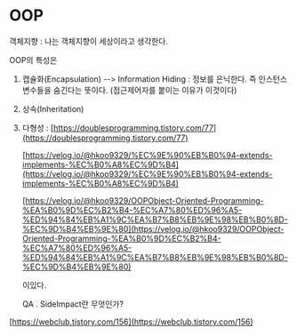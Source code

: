 # OOP

객체지향 : 나는 객체지향이 세상이라고 생각한다.

OOP의 특성은

1. 캡슐화\(Encapsulation\) --&gt; Information Hiding : 정보를 은닉한다. 즉 인스턴스 변수들을 숨긴다는 뜻이다. \(접근제어자를 붙이는 이유가 이것이다\)
2. 상속\(Inheritation\)
3. 다형성 : [https://doublesprogramming.tistory.com/77](https://doublesprogramming.tistory.com/77)

   [https://velog.io/@hkoo9329/%EC%9E%90%EB%B0%94-extends-implements-%EC%B0%A8%EC%9D%B4](https://velog.io/@hkoo9329/%EC%9E%90%EB%B0%94-extends-implements-%EC%B0%A8%EC%9D%B4)

   [https://velog.io/@hkoo9329/OOPObject-Oriented-Programming-%EA%B0%9D%EC%B2%B4-%EC%A7%80%ED%96%A5-%ED%94%84%EB%A1%9C%EA%B7%B8%EB%9E%98%EB%B0%8D-%EC%9D%B4%EB%9E%80](https://velog.io/@hkoo9329/OOPObject-Oriented-Programming-%EA%B0%9D%EC%B2%B4-%EC%A7%80%ED%96%A5-%ED%94%84%EB%A1%9C%EA%B7%B8%EB%9E%98%EB%B0%8D-%EC%9D%B4%EB%9E%80)

   이있다.

   QA . SideImpact란 무엇인가?

[https://webclub.tistory.com/156](https://webclub.tistory.com/156)

